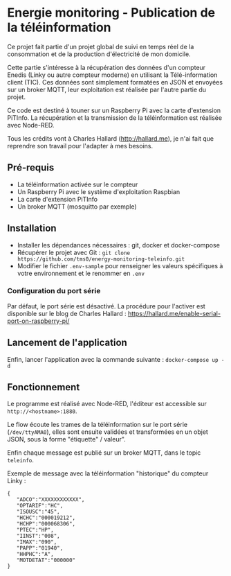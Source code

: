 # Energie monitoring - Publication de la téléinformation

Ce projet fait partie d'un projet global de suivi en temps réel de la consommation et de la production d'électricité de mon domicile.

Cette partie s'intéresse à la récupération des données d'un compteur Enedis (Linky ou autre compteur moderne) en utilisant la Télé-information client (TIC).
Ces données sont simplement formatées en JSON et envoyées sur un broker MQTT, leur exploitation est réalisée par l'autre partie du projet.

Ce code est destiné à touner sur un Raspberry Pi avec la carte d'extension PiTInfo. La récupération et la transmission de la téléinformation est réalisée avec Node-RED.

Tous les crédits vont à Charles Hallard (http://hallard.me), je n'ai fait que reprendre son travail pour l'adapter à mes besoins.

## Pré-requis

- La téléinformation activée sur le compteur
- Un Raspberry Pi avec le système d'exploitation Raspbian
- La carte d'extension PiTInfo
- Un broker MQTT (mosquitto par exemple)

## Installation

- Installer les dépendances nécessaires : git, docker et docker-compose
- Récupérer le projet avec Git : `git clone https://github.com/tms0/energy-monitoring-teleinfo.git`
- Modifier le fichier `.env-sample` pour renseigner les valeurs spécifiques à votre environnement et le renommer en `.env`

### Configuration du port série

Par défaut, le port série est désactivé. La procédure pour l'activer est disponible sur le blog de Charles Hallard : https://hallard.me/enable-serial-port-on-raspberry-pi/

## Lancement de l'application

Enfin, lancer l'application avec la commande suivante : `docker-compose up -d`

## Fonctionnement

Le programme est réalisé avec Node-RED, l'éditeur est accessible sur `http://<hostname>:1880`.

Le flow écoute les trames de la téléinformation sur le port série (`/dev/ttyAMA0`), elles sont ensuite validées et transformées en un objet JSON, sous la forme "étiquette" / valeur".

Enfin chaque message est publié sur un broker MQTT, dans le topic `teleinfo`.

Exemple de message avec la téléinformation "historique" du compteur Linky :
```
{ 
   "ADCO":"XXXXXXXXXXXX",
   "OPTARIF":"HC",
   "ISOUSC":"45",
   "HCHC":"000019212",
   "HCHP":"000068306",
   "PTEC":"HP",
   "IINST":"008",
   "IMAX":"090",
   "PAPP":"01940",
   "HHPHC":"A",
   "MOTDETAT":"000000"
}
```
